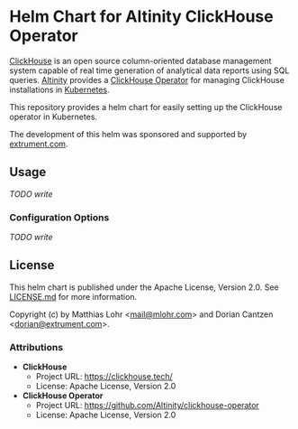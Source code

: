 # Helm Chart for Altinity ClickHouse Operator

[ClickHouse](https://clickhouse.tech/) is an open source column-oriented database management system capable of real time generation of analytical data reports using 
SQL queries.
[Altinity](https://www.altinity.com/) provides a [ClickHouse Operator](https://github.com/Altinity/clickhouse-operator) for managing ClickHouse installations in [Kubernetes](https://kubernetes.io/).

This repository provides a helm chart for easily setting up the ClickHouse operator in Kubernetes.

The development of this helm was sponsored and supported by [extrument.com](https://extrument.com/).

## Usage

*TODO write*


### Configuration Options

*TODO write*


## License

This helm chart is published under the Apache License, Version 2.0.
See [LICENSE.md](LICENSE.md) for more information.

Copyright (c) by Matthias Lohr <[mail@mlohr.com](mailto:mail@mlohr.com)> and Dorian Cantzen <[dorian@extrument.com](dorian@extrument.com)>.

### Attributions

  * **ClickHouse**
    * Project URL: https://clickhouse.tech/
    * License: Apache License, Version 2.0
  * **ClickHouse Operator**
    * Project URL: https://github.com/Altinity/clickhouse-operator
    * License: Apache License, Version 2.0
